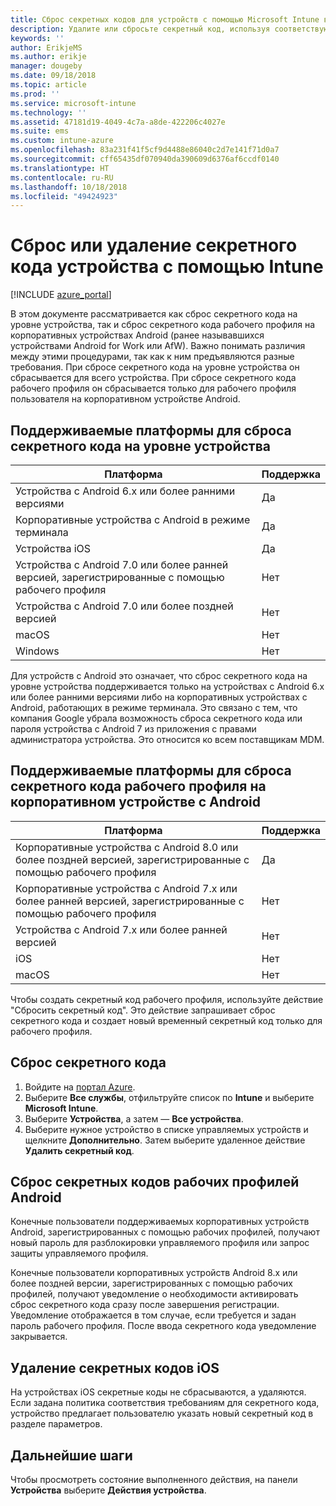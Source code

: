 ```yaml
---
title: Сброс секретных кодов для устройств с помощью Microsoft Intune в Azure | Документация Майкрософт
description: Удалите или сбросьте секретный код, используя соответствующее действие на устройствах, управляемых и наблюдаемых с помощью Intune.
keywords: ''
author: ErikjeMS
ms.author: erikje
manager: dougeby
ms.date: 09/18/2018
ms.topic: article
ms.prod: ''
ms.service: microsoft-intune
ms.technology: ''
ms.assetid: 47181d19-4049-4c7a-a8de-422206c4027e
ms.suite: ems
ms.custom: intune-azure
ms.openlocfilehash: 83a231f41f5cf9d4488e86040c2d7e141f71d0a7
ms.sourcegitcommit: cff65435df070940da390609d6376af6ccdf0140
ms.translationtype: HT
ms.contentlocale: ru-RU
ms.lasthandoff: 10/18/2018
ms.locfileid: "49424923"
---
```

# <a name="reset-or-remove-a-device-passcode-in-intune"></a>Сброс или удаление секретного кода устройства с помощью Intune

[!INCLUDE [azure_portal](./includes/azure_portal.md)]

В этом документе рассматривается как сброс секретного кода на уровне устройства, так и сброс секретного кода рабочего профиля на корпоративных устройствах Android (ранее называвшихся устройствами Android for Work или AfW). Важно понимать различия между этими процедурами, так как к ним предъявляются разные требования. При сбросе секретного кода на уровне устройства он сбрасывается для всего устройства. При сбросе секретного кода рабочего профиля он сбрасывается только для рабочего профиля пользователя на корпоративном устройстве Android.

## <a name="supported-platforms-for-device-level-passcode-reset"></a>Поддерживаемые платформы для сброса секретного кода на уровне устройства

| Платформа | Поддержка |
| ---- | ---- |
| Устройства с Android 6.x или более ранними версиями | Да |
| Корпоративные устройства с Android в режиме терминала | Да |
| Устройства iOS | Да |
| Устройства с Android 7.0 или более ранней версией, зарегистрированные с помощью рабочего профиля | Нет |
| Устройства с Android 7.0 или более поздней версией | Нет |
| macOS | Нет |
| Windows | Нет |

Для устройств с Android это означает, что сброс секретного кода на уровне устройства поддерживается только на устройствах с Android 6.x или более ранними версиями либо на корпоративных устройствах с Android, работающих в режиме терминала. Это связано с тем, что компания Google убрала возможность сброса секретного кода или пароля устройства с Android 7 из приложения с правами администратора устройства. Это относится ко всем поставщикам MDM.

## <a name="supported-platforms-for-android-enterprise-work-profile-passcode-reset"></a>Поддерживаемые платформы для сброса секретного кода рабочего профиля на корпоративном устройстве с Android

| Платформа | Поддержка |
| ---- | ---- |
| Корпоративные устройства с Android 8.0 или более поздней версией, зарегистрированные с помощью рабочего профиля | Да |
| Корпоративные устройства с Android 7.x или более ранней версией, зарегистрированные с помощью рабочего профиля | Нет |
| Устройства с Android 7.x или более ранней версией | Нет |
| iOS | Нет |
| macOS | Нет |

Чтобы создать секретный код рабочего профиля, используйте действие "Сбросить секретный код". Это действие запрашивает сброс секретного кода и создает новый временный секретный код только для рабочего профиля. 

## <a name="reset-a-passcode"></a>Сброс секретного кода

1. Войдите на [портал Azure](https://portal.azure.com).
2. Выберите **Все службы**, отфильтруйте список по **Intune** и выберите **Microsoft Intune**.
3. Выберите **Устройства**, а затем — **Все устройства**.
4. Выберите нужное устройство в списке управляемых устройств и щелкните **Дополнительно**. Затем выберите удаленное действие **Удалить секретный код**.

## <a name="reset-android-work-profile-passcodes"></a>Сброс секретных кодов рабочих профилей Android

Конечные пользователи поддерживаемых корпоративных устройств Android, зарегистрированных с помощью рабочих профилей, получают новый пароль для разблокировки управляемого профиля или запрос защиты управляемого профиля.

Конечные пользователи корпоративных устройств Android 8.x или более поздней версии, зарегистрированных с помощью рабочих профилей, получают уведомление о необходимости активировать сброс секретного кода сразу после завершения регистрации. Уведомление отображается в том случае, если требуется и задан пароль рабочего профиля. После ввода секретного кода уведомление закрывается.


## <a name="remove-ios-passcodes"></a>Удаление секретных кодов iOS

На устройствах iOS секретные коды не сбрасываются, а удаляются. Если задана политика соответствия требованиям для секретного кода, устройство предлагает пользователю указать новый секретный код в разделе параметров.

## <a name="next-steps"></a>Дальнейшие шаги

Чтобы просмотреть состояние выполненного действия, на панели **Устройства** выберите **Действия устройства**.

